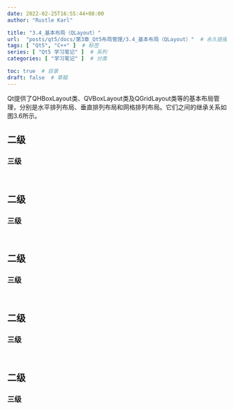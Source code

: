 ```yaml
---
date: 2022-02-25T16:55:44+08:00
author: "Rustle Karl"

title: "3.4_基本布局（QLayout）"
url:  "posts/qt5/docs/第3章_Qt5布局管理/3.4_基本布局（QLayout）"  # 永久链接
tags: [ "Qt5", "C++" ]  # 标签
series: [ "Qt5 学习笔记" ]  # 系列
categories: [ "学习笔记" ]  # 分类

toc: true  # 目录
draft: false  # 草稿
---
```


Qt提供了QHBoxLayout类、QVBoxLayout类及QGridLayout类等的基本布局管理，分别是水平排列布局、垂直排列布局和网格排列布局。它们之间的继承关系如图3.6所示。

## 二级

### 三级

```c++

```

```c++

```


## 二级

### 三级

```c++

```

```c++

```


## 二级

### 三级

```c++

```

```c++

```


## 二级

### 三级

```c++

```

```c++

```


## 二级

### 三级

```c++

```

```c++

```


